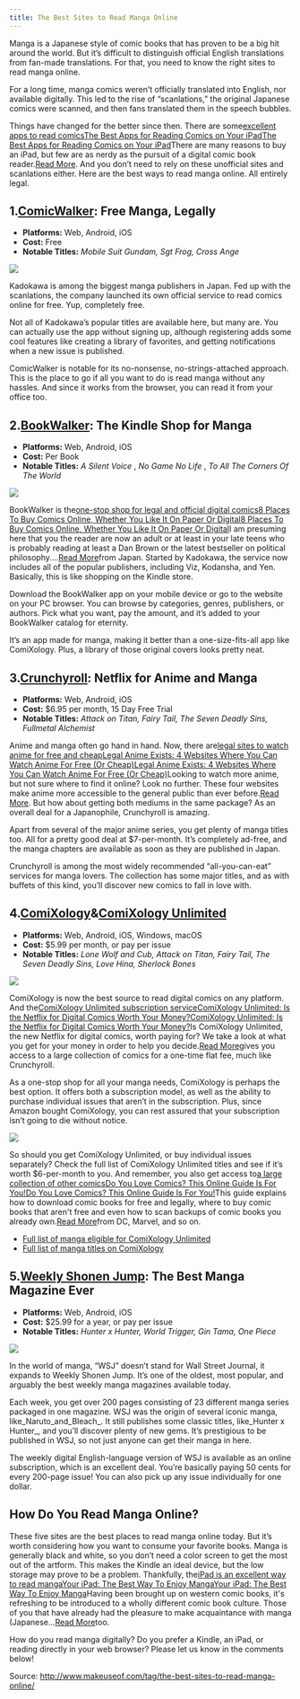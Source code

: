 ```yaml
---
title: The Best Sites to Read Manga Online
---
```


Manga is a Japanese style of comic books that has proven to be a big hit around the world. But it’s difficult to distinguish official English translations from fan-made translations. For that, you need to know the right sites to read manga online.

For a long time, manga comics weren’t officially translated into English, nor available digitally. This led to the rise of “scanlations,” the original Japanese comics were scanned, and then fans translated them in the speech bubbles.

Things have changed for the better since then. There are some[excellent apps to read comics](http://www.makeuseof.com/tag/best-apps-reading-comics-ipad/)[The Best Apps for Reading Comics on Your iPad](http://www.makeuseof.com/tag/best-apps-reading-comics-ipad/)[The Best Apps for Reading Comics on Your iPad](http://www.makeuseof.com/tag/best-apps-reading-comics-ipad/)There are many reasons to buy an iPad, but few are as nerdy as the pursuit of a digital comic book reader.[Read More](http://www.makeuseof.com/tag/best-apps-reading-comics-ipad/). And you don’t need to rely on these unofficial sites and scanlations either. Here are the best ways to read manga online. All entirely legal.

## 1.[ComicWalker](http://comic-walker.com/): Free Manga, Legally

* **Platforms:**
Web, Android, iOS
* **Cost:**
Free
* **Notable Titles:**
_Mobile Suit Gundam, Sgt Frog, Cross Ange_

![](http://img0.tuicool.com/aqeMnyR.png!web)

Kadokawa is among the biggest manga publishers in Japan. Fed up with the scanlations, the company launched its own official service to read comics online for free. Yup, completely free.

Not all of Kadokawa’s popular titles are available here, but many are. You can actually use the app without signing up, although registering adds some cool features like creating a library of favorites, and getting notifications when a new issue is published.

ComicWalker is notable for its no-nonsense, no-strings-attached approach. This is the place to go if all you want to do is read manga without any hassles. And since it works from the browser, you can read it from your office too.

## 2.[BookWalker](http://global.bookwalker.jp/): The Kindle Shop for Manga

* **Platforms:**
Web, Android, iOS
* **Cost:**
Per Book
* **Notable Titles:**
_A Silent Voice_
,
_No Game No Life_
,
_To All The Corners Of The World_

![](http://img0.tuicool.com/MrQFVzf.png!web)

BookWalker is the[one-stop shop for legal and official digital comics](http://www.makeuseof.com/tag/8-places-to-buy-comics-online-whether-you-like-it-on-paper-or-digital/)[8 Places To Buy Comics Online, Whether You Like It On Paper Or Digital](http://www.makeuseof.com/tag/8-places-to-buy-comics-online-whether-you-like-it-on-paper-or-digital/)[8 Places To Buy Comics Online, Whether You Like It On Paper Or Digital](http://www.makeuseof.com/tag/8-places-to-buy-comics-online-whether-you-like-it-on-paper-or-digital/)I am presuming here that you the reader are now an adult or at least in your late teens who is probably reading at least a Dan Brown or the latest bestseller on political philosophy....[Read More](http://www.makeuseof.com/tag/8-places-to-buy-comics-online-whether-you-like-it-on-paper-or-digital/)from Japan. Started by Kadokawa, the service now includes all of the popular publishers, including Viz, Kodansha, and Yen. Basically, this is like shopping on the Kindle store.

Download the BookWalker app on your mobile device or go to the website on your PC browser. You can browse by categories, genres, publishers, or authors. Pick what you want, pay the amount, and it’s added to your BookWalker catalog for eternity.

It’s an app made for manga, making it better than a one-size-fits-all app like ComiXology. Plus, a library of those original covers looks pretty neat.

## 3.[Crunchyroll](http://www.crunchyroll.com/comics/manga): Netflix for Anime and Manga

* **Platforms:**
Web, Android, iOS
* **Cost:**
$6.95 per month, 15 Day Free Trial
* **Notable Titles:**
_Attack on Titan, Fairy Tail, The Seven Deadly Sins, Fullmetal Alchemist_

Anime and manga often go hand in hand. Now, there are[legal sites to watch anime for free and cheap](http://www.makeuseof.com/tag/legal-anime-exists-4-websites-can-watch-anime-free-cheap/)[Legal Anime Exists: 4 Websites Where You Can Watch Anime For Free \(Or Cheap\)](http://www.makeuseof.com/tag/legal-anime-exists-4-websites-can-watch-anime-free-cheap/)[Legal Anime Exists: 4 Websites Where You Can Watch Anime For Free \(Or Cheap\)](http://www.makeuseof.com/tag/legal-anime-exists-4-websites-can-watch-anime-free-cheap/)Looking to watch more anime, but not sure where to find it online? Look no further. These four websites make anime more accessible to the general public than ever before.[Read More](http://www.makeuseof.com/tag/legal-anime-exists-4-websites-can-watch-anime-free-cheap/). But how about getting both mediums in the same package? As an overall deal for a Japanophile, Crunchyroll is amazing.

Apart from several of the major anime series, you get plenty of manga titles too. All for a pretty good deal at $7-per-month. It’s completely ad-free, and the manga chapters are available as soon as they are published in Japan.

Crunchyroll is among the most widely recommended “all-you-can-eat” services for manga lovers. The collection has some major titles, and as with buffets of this kind, you’ll discover new comics to fall in love with.

## 4.[ComiXology](https://www.comixology.com/)&[ComiXology Unlimited](https://www.comixology.com/unlimited)

* **Platforms:**
Web, Android, iOS, Windows, macOS
* **Cost:**
$5.99 per month, or pay per issue
* **Notable Titles:**
_Lone Wolf and Cub, Attack on Titan, Fairy Tail, The Seven Deadly Sins, Love Hina, Sherlock Bones_

![](http://img0.tuicool.com/Eryuuqj.png!web)

ComiXology is now the best source to read digital comics on any platform. And the[ComiXology Unlimited subscription service](http://www.makeuseof.com/tag/comixology-unlimited-netflix-digital-comics-worth-money/)[ComiXology Unlimited: Is the Netflix for Digital Comics Worth Your Money?](http://www.makeuseof.com/tag/comixology-unlimited-netflix-digital-comics-worth-money/)[ComiXology Unlimited: Is the Netflix for Digital Comics Worth Your Money?](http://www.makeuseof.com/tag/comixology-unlimited-netflix-digital-comics-worth-money/)Is ComiXology Unlimited, the new Netflix for digital comics, worth paying for? We take a look at what you get for your money in order to help you decide.[Read More](http://www.makeuseof.com/tag/comixology-unlimited-netflix-digital-comics-worth-money/)gives you access to a large collection of comics for a one-time flat fee, much like Crunchyroll.

As a one-stop shop for all your manga needs, ComiXology is perhaps the best option. It offers both a subscription model, as well as the ability to purchase individual issues that aren’t in the subscription. Plus, since Amazon bought ComiXology, you can rest assured that your subscription isn’t going to die without notice.

![](http://img2.tuicool.com/jIrQRry.png!web)

So should you get ComiXology Unlimited, or buy individual issues separately? Check the full list of ComiXology Unlimited titles and see if it’s worth $6-per-month to you. And remember, you also get access to[a large collection of other comics](http://www.makeuseof.com/tag/download-bam-your-guide-to-cool-online-comic-books/)[Do You Love Comics? This Online Guide Is For You!](http://www.makeuseof.com/tag/download-bam-your-guide-to-cool-online-comic-books/)[Do You Love Comics? This Online Guide Is For You!](http://www.makeuseof.com/tag/download-bam-your-guide-to-cool-online-comic-books/)This guide explains how to download comic books for free and legally, where to buy comic books that aren't free and even how to scan backups of comic books you already own.[Read More](http://www.makeuseof.com/tag/download-bam-your-guide-to-cool-online-comic-books/)from DC, Marvel, and so on.

* [Full list of manga eligible for ComiXology Unlimited](https://www.comixology.com/Manga/comics-genre/29?cu=1)
* [Full list of manga titles on ComiXology](https://www.comixology.com/Manga/comics-genre/29)

## 5.[Weekly Shonen Jump](https://www.viz.com/shonenjump): The Best Manga Magazine Ever

* **Platforms:**
Web, Android, iOS
* **Cost:**
$25.99 for a year, or pay per issue
* **Notable Titles:**
_Hunter x Hunter, World Trigger, Gin Tama, One Piece_

![](http://img1.tuicool.com/36jIvaI.png!web)

In the world of manga, “WSJ” doesn’t stand for Wall Street Journal, it expands to Weekly Shonen Jump. It’s one of the oldest, most popular, and arguably the best weekly manga magazines available today.

Each week, you get over 200 pages consisting of 23 different manga series packaged in one magazine. WSJ was the origin of several iconic manga, like_Naruto_and_Bleach_. It still publishes some classic titles, like_Hunter x Hunter_, and you’ll discover plenty of new gems. It’s prestigious to be published in WSJ, so not just anyone can get their manga in here.

The weekly digital English-language version of WSJ is available as an online subscription, which is an excellent deal. You’re basically paying 50 cents for every 200-page issue! You can also pick up any issue individually for one dollar.

## How Do You Read Manga Online?

These five sites are the best places to read manga online today. But it’s worth considering how you want to consume your favorite books. Manga is generally black and white, so you don’t need a color screen to get the most out of the artform. This makes the Kindle an ideal device, but the low storage may prove to be a problem. Thankfully, the[iPad is an excellent way to read manga](http://www.makeuseof.com/tag/your-ipad-the-best-way-to-enjoy-manga/)[Your iPad: The Best Way To Enjoy Manga](http://www.makeuseof.com/tag/your-ipad-the-best-way-to-enjoy-manga/)[Your iPad: The Best Way To Enjoy Manga](http://www.makeuseof.com/tag/your-ipad-the-best-way-to-enjoy-manga/)Having been brought up on western comic books, it's refreshing to be introduced to a wholly different comic book culture. Those of you that have already had the pleasure to make acquaintance with manga \(Japanese...[Read More](http://www.makeuseof.com/tag/your-ipad-the-best-way-to-enjoy-manga/)too.

How do you read manga digitally? Do you prefer a Kindle, an iPad, or reading directly in your web browser? Please let us know in the comments below!

Source: http://www.makeuseof.com/tag/the-best-sites-to-read-manga-online/